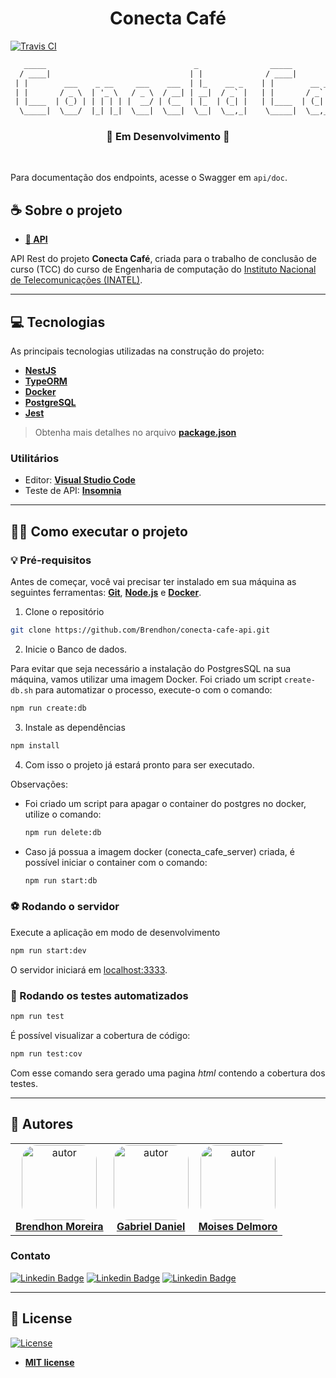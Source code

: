 <h1 align="center">Conecta Café</h1>

[![Travis CI](https://img.shields.io/travis/com/Brendhon/conecta-cafe-api?label=Travis%20CI&logo=Travis)](https://app.travis-ci.com/Brendhon/conecta-cafe-api)

```txt
   _____                                 _                _____            __        
  / ____|                               | |              / ____|          / _|       
 | |        ___    _ __     ___    ___  | |_    __ _    | |        __ _  | |_    ___ 
 | |       / _ \  | '_ \   / _ \  / __| | __|  / _` |   | |       / _` | |  _|  / _ \
 | |____  | (_) | | | | | |  __/ | (__  | |_  | (_| |   | |____  | (_| | | |   |  __/
  \_____|  \___/  |_| |_|  \___|  \___|  \__|  \__,_|    \_____|  \__,_| |_|    \___|

```

<h3 align="center">🚧 Em Desenvolvimento 🚧</h3><br>

Para documentação dos endpoints, acesse o Swagger em `api/doc`.

## ☕ Sobre o projeto

- **[🤖 API](https://github.com/Brendhon/conecta-cafe-api)**

API Rest do projeto **Conecta Café**, criada para o trabalho de conclusão de curso (TCC) do curso de Engenharia de computação do [Instituto Nacional de Telecomunicações (INATEL)](https://inatel.br/home/).

---

## 💻 Tecnologias

As principais tecnologias utilizadas na construção do projeto:

 - **[NestJS](https://nestjs.com/)**
 - **[TypeORM](https://typeorm.io/#/)**
 - **[Docker](https://www.docker.com/)**
 - **[PostgreSQL](https://www.postgresql.org/)**
 - **[Jest](https://jestjs.io/)**
> Obtenha mais detalhes no arquivo **[package.json](https://github.com/Brendhon/conecta-cafe-api/blob/main/package.json)**

### Utilitários
- Editor:  **[Visual Studio Code](https://code.visualstudio.com/)**
- Teste de API:  **[Insomnia](https://insomnia.rest/)**

---

## 👨‍💻 Como executar o projeto

### 💡 Pré-requisitos

Antes de começar, você vai precisar ter instalado em sua máquina as seguintes ferramentas:
**[Git](https://git-scm.com)**, **[Node.js](https://nodejs.org/en/)** e **[Docker](https://www.docker.com/)**.<br> 


1. Clone o repositório
```bash
git clone https://github.com/Brendhon/conecta-cafe-api.git
```

2. Inicie o Banco de dados.

Para evitar que seja necessário a instalação do PostgresSQL na sua máquina, vamos utilizar uma imagem Docker. Foi criado um script `create-db.sh` para automatizar o processo, execute-o com o comando:

  ```bash
  npm run create:db
  ```

3. Instale as dependências
```bash
npm install
```

4. Com isso o projeto já estará pronto para ser executado.

Observações:
* Foi criado um script para apagar o container do postgres no docker, utilize o comando:
  ```bash
  npm run delete:db
  ```
* Caso já possua a imagem docker (conecta_cafe_server) criada, é possível iniciar o container com o comando:
  ```bash
  npm run start:db
  ```

### ⚽ Rodando o servidor

Execute a aplicação em modo de desenvolvimento

```bash
npm run start:dev
```
O servidor iniciará em [localhost:3333](http://localhost:3333).

### 🤖 Rodando os testes automatizados

```bash
npm run test
```

É possível visualizar a cobertura de código:

```bash
npm run test:cov
```
Com esse comando sera gerado uma pagina _html_ contendo a cobertura dos testes.

---

## 👥 Autores

<table  style="text-align:center; border: none" >
<tr>
<td align="center"> 
<a href="https://github.com/Brendhon" style="text-align:center;">
<img style="border-radius: 20%;" src="https://github.com/brendhon.png" width="120px;" alt="autor"/><br> <strong> Brendhon Moreira </strong>
</a>
</td>

<td align="center"> 
<a href="https://github.com/GabrielGSD" style="text-align:center;">
<img style="border-radius: 20%;" src="https://github.com/GabrielGSD.png" width="120px;" alt="autor"/><br><strong> Gabriel Daniel </strong>
</a>
</td>

<td align="center"> 
<a href="https://github.com/MoisesSDelmoro" styles="text-align:center;">
<img style="border-radius: 20%;" src="https://github.com/MoisesSDelmoro.png" width="120px;" alt="autor"/><br><strong> Moises Delmoro </strong>
</a>
</td>
</tr>
</table>

### Contato

[![Linkedin Badge](https://img.shields.io/badge/-Brendhon-blue?style=flat-square&logo=Linkedin&logoColor=white&link=https://www.linkedin.com/in/brendhon-moreira)](https://www.linkedin.com/in/brendhon-moreira)
[![Linkedin Badge](https://img.shields.io/badge/-Gabriel-blue?style=flat-square&logo=Linkedin&logoColor=white&link=https://www.linkedin.com/in/gabriel-souza-b1995b216/)](https://www.linkedin.com/in/gabriel-souza-b1995b216/)
[![Linkedin Badge](https://img.shields.io/badge/-Moises-blue?style=flat-square&logo=Linkedin&logoColor=white&link=https://www.linkedin.com/in/moises-s-delmoro-8747651ba/)](https://www.linkedin.com/in/moises-s-delmoro-8747651ba/)

---
## 📝 License
[![License](https://img.shields.io/apm/l/vim-mode?color=blue)](http://badges.mit-license.org)

- **[MIT license](https://choosealicense.com/licenses/mit/)**
